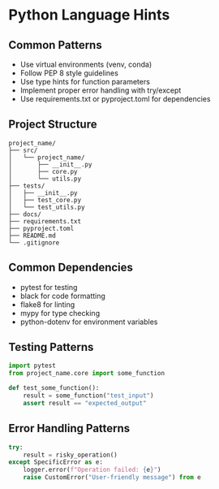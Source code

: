 # Python Language Hints

## Common Patterns
- Use virtual environments (venv, conda)
- Follow PEP 8 style guidelines
- Use type hints for function parameters
- Implement proper error handling with try/except
- Use requirements.txt or pyproject.toml for dependencies

## Project Structure
```
project_name/
├── src/
│   └── project_name/
│       ├── __init__.py
│       ├── core.py
│       └── utils.py
├── tests/
│   ├── __init__.py
│   ├── test_core.py
│   └── test_utils.py
├── docs/
├── requirements.txt
├── pyproject.toml
├── README.md
└── .gitignore
```

## Common Dependencies
- pytest for testing
- black for code formatting
- flake8 for linting
- mypy for type checking
- python-dotenv for environment variables

## Testing Patterns
```python
import pytest
from project_name.core import some_function

def test_some_function():
    result = some_function("test_input")
    assert result == "expected_output"
```

## Error Handling Patterns
```python
try:
    result = risky_operation()
except SpecificError as e:
    logger.error(f"Operation failed: {e}")
    raise CustomError("User-friendly message") from e
```